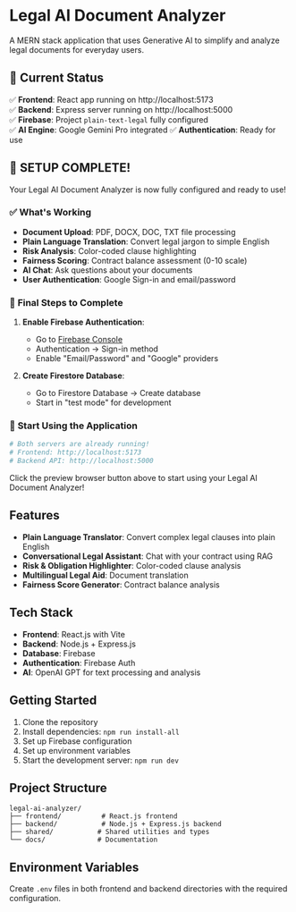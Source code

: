 # Legal AI Document Analyzer

A MERN stack application that uses Generative AI to simplify and analyze legal documents for everyday users.

## 🚀 Current Status

✅ **Frontend**: React app running on http://localhost:5173  
✅ **Backend**: Express server running on http://localhost:5000  
✅ **Firebase**: Project `plain-text-legal` fully configured  
✅ **AI Engine**: Google Gemini Pro integrated
✅ **Authentication**: Ready for use

## 🎯 **SETUP COMPLETE!**

Your Legal AI Document Analyzer is now fully configured and ready to use!

### ✅ What's Working
- **Document Upload**: PDF, DOCX, DOC, TXT file processing
- **Plain Language Translation**: Convert legal jargon to simple English
- **Risk Analysis**: Color-coded clause highlighting 
- **Fairness Scoring**: Contract balance assessment (0-10 scale)
- **AI Chat**: Ask questions about your documents
- **User Authentication**: Google Sign-in and email/password

### 🔧 **Final Steps to Complete**

1. **Enable Firebase Authentication**:
   - Go to [Firebase Console](https://console.firebase.google.com/project/plain-text-legal)
   - Authentication → Sign-in method
   - Enable "Email/Password" and "Google" providers

2. **Create Firestore Database**:
   - Go to Firestore Database → Create database
   - Start in "test mode" for development

### 🚀 **Start Using the Application**

```bash
# Both servers are already running!
# Frontend: http://localhost:5173
# Backend API: http://localhost:5000
```

Click the preview browser button above to start using your Legal AI Document Analyzer!

## Features

- **Plain Language Translator**: Convert complex legal clauses into plain English
- **Conversational Legal Assistant**: Chat with your contract using RAG
- **Risk & Obligation Highlighter**: Color-coded clause analysis
- **Multilingual Legal Aid**: Document translation
- **Fairness Score Generator**: Contract balance analysis

## Tech Stack

- **Frontend**: React.js with Vite
- **Backend**: Node.js + Express.js
- **Database**: Firebase
- **Authentication**: Firebase Auth
- **AI**: OpenAI GPT for text processing and analysis

## Getting Started

1. Clone the repository
2. Install dependencies: `npm run install-all`
3. Set up Firebase configuration
4. Set up environment variables
5. Start the development server: `npm run dev`

## Project Structure

```
legal-ai-analyzer/
├── frontend/          # React.js frontend
├── backend/           # Node.js + Express.js backend
├── shared/           # Shared utilities and types
└── docs/             # Documentation
```

## Environment Variables

Create `.env` files in both frontend and backend directories with the required configuration.